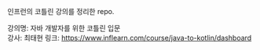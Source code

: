 인프런의 코틀린 강의를 정리한 repo.

강의명: 자바 개발자를 위한 코틀린 입문  
강사: 최태현
링크: https://www.inflearn.com/course/java-to-kotlin/dashboard 
